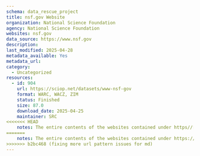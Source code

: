 ```yaml
---
schema: data_rescue_project 
title: nsf.gov Website
organization: National Science Foundation
agency: National Science Foundation
websites: nsf.gov
data_source: https://www.nsf.gov
description: 
last_modified: 2025-04-28
metadata_available: Yes
metadata_url: 
category:
  - Uncategorized
resources:
  - id: 904
    url: https://sciop.net/datasets/www-nsf-gov
    format: WARC, WACZ, ZIM
    status: Finished
    size: 87.0
    download_date: 2025-04-25
    maintainer: SRC
<<<<<<< HEAD
    notes: The entire contents of the websites contained under https//[*.]nsf.gov/
=======
    notes: The entire contents of the websites contained under https://[*.]nsf.gov/
>>>>>>> b2bc468 (fixing more url pattern issues for md)
---
```

